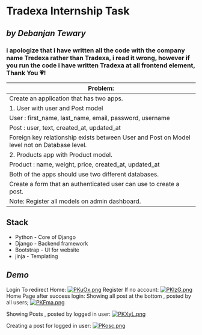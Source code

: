 # Tradexa Internship Task
## _by Debanjan Tewary_
###  i apologize that i have written all the code with the company name Tredexa rather than Tradexa, i read it wrong, however if you run the code i have written Tradexa at all frontend element, Thank You 💗!


 |Problem:  | 
| ------ | 
|Create an application that has two apps.| 
|1. User with user and Post model 
|User : first_name, last_name, email, password, username|
|Post : user, text, created_at, updated_at|
|Foreign key relationship exists between User and Post on Model level not on Database level.|
|2. Products app with Product model.|
| Product : name, weight, price, created_at, updated_at|
|Both of the apps should use two different databases.|
|Create a form that an authenticated user can use to create a post.
|Note: Register all models on admin dashboard. |

## Stack

- Python - Core of Django 
- Django - Backend framework
- Bootstrap - UI for website
- jinja - Templating



## _Demo_

Login To redirect Home:
[![PKuOx.png](https://i.im.ge/2021/08/19/PKuOx.png)](https://im.ge/i/PKuOx)
Register If no account:
[![PKlzG.png](https://i.im.ge/2021/08/19/PKlzG.png)](https://im.ge/i/PKlzG)
Home Page after success login:
Showing all post at the bottom , posted by all users;
[![PKFma.png](https://i.im.ge/2021/08/19/PKFma.png)](https://im.ge/i/PKFma)


Showing Posts , posted by logged in user:
[![PKXyL.png](https://i.im.ge/2021/08/19/PKXyL.png)](https://im.ge/i/PKXyL)

Creating a post for logged in user:
[![PKosc.png](https://i.im.ge/2021/08/19/PKosc.png)](https://im.ge/i/PKosc)


